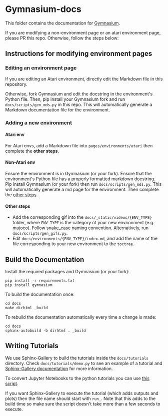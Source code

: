 # Gymnasium-docs

This folder contains the documentation for [Gymnasium](https://github.com/Farama-Foundation/Gymnasium).

If you are modifying a non-environment page or an atari environment page, please PR this repo. Otherwise, follow the steps below:

## Instructions for modifying environment pages

### Editing an environment page

If you are editing an Atari environment, directly edit the Markdown file in this repository.

Otherwise, fork Gymnasium and edit the docstring in the environment's Python file. Then, pip install your Gymnasium fork and run `docs/scripts/gen_mds.py` in this repo. This will automatically generate a Markdown documentation file for the environment.

### Adding a new environment

#### Atari env

For Atari envs, add a Markdown file into `pages/environments/atari` then complete the **other steps**.

#### Non-Atari env

Ensure the environment is in Gymnasium (or your fork). Ensure that the environment's Python file has a properly formatted markdown docstring. Pip install Gymnasium (or your fork) then run `docs/scripts/gen_mds.py`. This will automatically generate a md page for the environment. Then complete the [other steps](#other-steps).

#### Other steps

- Add the corresponding gif into the `docs/_static/videos/{ENV_TYPE}` folder, where `ENV_TYPE` is the category of your new environment (e.g. mujoco). Follow snake_case naming convention. Alternatively, run `docs/scripts/gen_gifs.py`.
- Edit `docs/environments/{ENV_TYPE}/index.md`, and add the name of the file corresponding to your new environment to the `toctree`.

## Build the Documentation

Install the required packages and Gymnasium (or your fork):

```
pip install -r requirements.txt
pip install gymnasium
```

To build the documentation once:

```
cd docs
make dirhtml _build
```

To rebuild the documentation automatically every time a change is made:

```
cd docs
sphinx-autobuild -b dirhtml . _build
```

## Writing Tutorials

We use Sphinx-Gallery to build the tutorials inside the `docs/tutorials` directory. Check `docs/tutorials/demo.py` to see an example of a tutorial and [Sphinx-Gallery documentation](https://sphinx-gallery.github.io/stable/syntax.html) for more information.

To convert Jupyter Notebooks to the python tutorials you can use [this script](https://gist.github.com/mgoulao/f07f5f79f6cd9a721db8a34bba0a19a7).

If you want Sphinx-Gallery to execute the tutorial (which adds outputs and plots) then the file name should start with `run_`. Note that this adds to the build time so make sure the script doesn't take more than a few seconds to execute.

